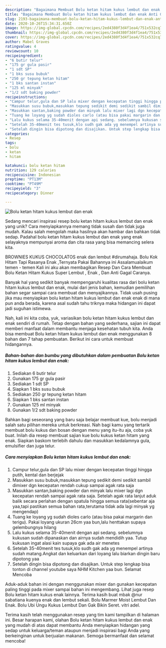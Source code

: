 ```yaml
---
description: "Bagaimana Membuat Bolu ketan hitam kukus lembut dan enak Anti Gagal"
title: "Bagaimana Membuat Bolu ketan hitam kukus lembut dan enak Anti Gagal"
slug: 2193-bagaimana-membuat-bolu-ketan-hitam-kukus-lembut-dan-enak-anti-gagal
date: 2020-10-26T15:34:31.650Z
image: https://img-global.cpcdn.com/recipes/2ed4380f3d4f1ea4/751x532cq70/bolu-ketan-hitam-kukus-lembut-dan-enak-foto-resep-utama.jpg
thumbnail: https://img-global.cpcdn.com/recipes/2ed4380f3d4f1ea4/751x532cq70/bolu-ketan-hitam-kukus-lembut-dan-enak-foto-resep-utama.jpg
cover: https://img-global.cpcdn.com/recipes/2ed4380f3d4f1ea4/751x532cq70/bolu-ketan-hitam-kukus-lembut-dan-enak-foto-resep-utama.jpg
author: Mabel Graves
ratingvalue: 4
reviewcount: 10
recipeingredient:
- "6 butir telur"
- "175 gr gula pasir"
- "1 sdt SP"
- "1 bks susu bubuk"
- "250 gr tepung ketan hitam"
- "1 bks santan instan"
- "125 ml minyak"
- "1/2 sdt baking powder"
recipeinstructions:
- "Campur telur,gula dan SP lalu mixer dengan kecepatan tinggi hingga putih, kental dan berjejak"
- "Masukkan susu bubuk,masukkan tepung sedikit demi sedikit sambil dimixer dgn kecepatan rendah cukup sampai agak rata saja"
- "Masukkan santan,baking powder dan minyak lalu mixer lagi dgn kecepatan rendah sampai agak rata saja. Setelah agak rata lanjut aduk balik secara perlahan dengan spatula hingga semua rata(sebentar aja yaa,tapi pastikan semua bahan rata,terutama tidak ada lagi minyak yg mengendap)"
- "Tuang ke loyang yg sudah dioles carlo (atau bisa pakai margarin dan terigu). Pakai loyang ukuran 26cm yaa bun,lalu henttakan supaya gelembungnya hilang"
- "Lalu kukus selama 35-40menit dengan api sedang. sebelumnya kukusan sudah dipanaskan dan airnya sudah mendidih yaa. Tutup kukusan ingat alasi kain supaya gak ada air menetes"
- "Setelah 35-40menit tes tusuk,klo sudh gak ada yg menempel artinya sudah matang.Angkat dan keluarkan dari loyang lalu biarkan dingin baru dipotong yaa"
- "Setelah dingin bisa dipotong dan disajikan. Untuk step lengkap bisa tonton di channel youtube saya NHM Kitchen yaa bun. Selamat Mencoba"
categories:
- Resep
tags:
- bolu
- ketan
- hitam

katakunci: bolu ketan hitam 
nutrition: 129 calories
recipecuisine: Indonesian
preptime: "PT13M"
cooktime: "PT49M"
recipeyield: "3"
recipecategory: Dinner

---
```



![Bolu ketan hitam kukus lembut dan enak](https://img-global.cpcdn.com/recipes/2ed4380f3d4f1ea4/751x532cq70/bolu-ketan-hitam-kukus-lembut-dan-enak-foto-resep-utama.jpg)

Sedang mencari inspirasi resep bolu ketan hitam kukus lembut dan enak yang unik? Cara menyiapkannya memang tidak susah dan tidak juga mudah. Kalau salah mengolah maka hasilnya akan hambar dan bahkan tidak sedap. Padahal bolu ketan hitam kukus lembut dan enak yang enak selayaknya mempunyai aroma dan cita rasa yang bisa memancing selera kita.

BROWNIES KUKUS CHOCOLATOS enak dan lembut #dirumahaja. Bolu Kok Hitam Tapi Rasanya Enak ,Ternyata Pakai Bahannya ini Assalamualaikum temen - temen Kali ini aku akan membagikan Resep Dan Cara Membuat Bolu Ketan Hitam Kukus Super Lembut , Enak , Dan Anti Gagal Caranya.

Banyak hal yang sedikit banyak mempengaruhi kualitas rasa dari bolu ketan hitam kukus lembut dan enak, mulai dari jenis bahan, kemudian pemilihan bahan segar sampai cara membuat dan menyajikannya. Tidak usah pusing jika mau menyiapkan bolu ketan hitam kukus lembut dan enak enak di mana pun anda berada, karena asal sudah tahu triknya maka hidangan ini dapat jadi suguhan istimewa.


Nah, kali ini kita coba, yuk, variasikan bolu ketan hitam kukus lembut dan enak sendiri di rumah. Tetap dengan bahan yang sederhana, sajian ini dapat memberi manfaat dalam membantu menjaga kesehatan tubuh kita. Anda bisa membuat Bolu ketan hitam kukus lembut dan enak menggunakan 8 bahan dan 7 tahap pembuatan. Berikut ini cara untuk membuat hidangannya.

<!--inarticleads1-->

##### Bahan-bahan dan bumbu yang dibutuhkan dalam pembuatan Bolu ketan hitam kukus lembut dan enak:

1. Sediakan 6 butir telur
1. Gunakan 175 gr gula pasir
1. Sediakan 1 sdt SP
1. Siapkan 1 bks susu bubuk
1. Sediakan 250 gr tepung ketan hitam
1. Siapkan 1 bks santan instan
1. Gunakan 125 ml minyak
1. Gunakan 1/2 sdt baking powder


Bahkan bagi seseorang yang baru saja belajar membuat kue, bolu menjadi salah satu pilihan mereka untuk berkreasi. Nah bagi kamu yang tertarik membuat bolu kukus dan bosan dengan menu yang itu-itu aja, coba yuk buat. Inilah dia resep membuat sajian kue bolu kukus ketan hitam yang enak. Siapkan baskom terlebih dahulu dan masukkan kedalamnya gula, emulsifier dan juga telur. 

<!--inarticleads2-->

##### Cara menyiapkan Bolu ketan hitam kukus lembut dan enak:

1. Campur telur,gula dan SP lalu mixer dengan kecepatan tinggi hingga putih, kental dan berjejak
1. Masukkan susu bubuk,masukkan tepung sedikit demi sedikit sambil dimixer dgn kecepatan rendah cukup sampai agak rata saja
1. Masukkan santan,baking powder dan minyak lalu mixer lagi dgn kecepatan rendah sampai agak rata saja. Setelah agak rata lanjut aduk balik secara perlahan dengan spatula hingga semua rata(sebentar aja yaa,tapi pastikan semua bahan rata,terutama tidak ada lagi minyak yg mengendap)
1. Tuang ke loyang yg sudah dioles carlo (atau bisa pakai margarin dan terigu). Pakai loyang ukuran 26cm yaa bun,lalu henttakan supaya gelembungnya hilang
1. Lalu kukus selama 35-40menit dengan api sedang. sebelumnya kukusan sudah dipanaskan dan airnya sudah mendidih yaa. Tutup kukusan ingat alasi kain supaya gak ada air menetes
1. Setelah 35-40menit tes tusuk,klo sudh gak ada yg menempel artinya sudah matang.Angkat dan keluarkan dari loyang lalu biarkan dingin baru dipotong yaa
1. Setelah dingin bisa dipotong dan disajikan. Untuk step lengkap bisa tonton di channel youtube saya NHM Kitchen yaa bun. Selamat Mencoba


Aduk-aduk bahan ini dengan menggunakan mixer dan gunakan kecepatan paling tinggi pada mixer sampai bahan ini mengembang. Lihat juga resep Bolu ketan hitam kukus enak lainnya. Terima kasih buat mbak @nur sabatiana kuenya enak dan lembut sekali. Bolu Marmer Moist Lembut Dan Enak. Bolu Ubi Ungu Kukus Lembut Dan Gak Bikin Seret. vitri adel. 

Terima kasih telah menggunakan resep yang tim kami tampilkan di halaman ini. Besar harapan kami, olahan Bolu ketan hitam kukus lembut dan enak yang mudah di atas dapat membantu Anda menyiapkan hidangan yang sedap untuk keluarga/teman ataupun menjadi inspirasi bagi Anda yang berkeinginan untuk berjualan makanan. Semoga bermanfaat dan selamat mencoba!
